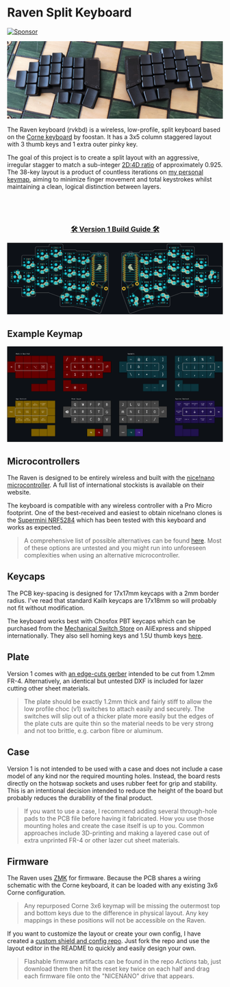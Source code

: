 # Raven Split Keyboard

[![Sponsor](https://img.shields.io/badge/Sponsor-%E2%9D%A4-green?style=for-the-badge)](https://github.com/sponsors/joelove)

![PCB Preview](images/keyboard-on-chess-board.jpg)

The Raven keyboard (rvkbd) is a wireless, low-profile, split keyboard based on the [Corne keyboard](https://github.com/foostan/crkbd) by foostan. It has a 3x5 column staggered layout with 3 thumb keys and 1 extra outer pinky key.

The goal of this project is to create a split layout with an aggressive, irregular stagger to match a sub-integer [2D:4D ratio](https://en.wikipedia.org/wiki/Digit_ratio) of approximately 0.925. The 38-key layout is a product of countless iterations on [my personal keymap](images/example-keymap.png), aiming to minimize finger movement and total keystrokes whilst maintaining a clean, logical distinction between layers.

<h3 align="center" style="margin-top: 5rem">
  <a href="raven-split-38key/raven-split-38key__choc-hotswap-n!n/BUILD_GUIDE.md">
    🛠️ Version 1 Build Guide 🛠️
  </a>
</h3>

![Wiring Diagram](images/wiring-diagram.png)

## Example Keymap

![Example Keymap](images/example-keymap.png)

## Microcontrollers

The Raven is designed to be entirely wireless and built with the [nice!nano microcontroller](https://nicekeyboards.com/nice-nano/). A full list of international stockists is available on their website.

The keyboard is compatible with any wireless controller with a Pro Micro footprint. One of the best-received and easiest to obtain nice!nano clones is the [Supermini NRF5284](https://www.aliexpress.com/item/1005006035505133.html) which has been tested with this keyboard and works as expected.

> A comprehensive list of possible alternatives can be found [here](https://github.com/joric/nrfmicro/wiki/Alternatives). Most of these options are untested and you might run into unforeseen complexities when using an alternative microcontroller.

## Keycaps

The PCB key-spacing is designed for 17x17mm keycaps with a 2mm border radius. I've read that standard Kailh keycaps are 17x18mm so will probably not fit without modification.

The keyboard works best with Chosfox PBT keycaps which can be purchased from the [Mechanical Switch Store](https://www.aliexpress.com/item/1005004558099208.html) on AliExpress and shipped internationally. They also sell homing keys and 1.5U thumb keys [here](https://www.aliexpress.com/item/1005004780019538.html).

## Plate

Version 1 comes with [an edge-cuts gerber](raven-split-38key/raven-split-38key__choc-hotswap-n!n/pcb/gerber.zip  "download") intended to be cut from 1.2mm FR-4. Alternatively, an identical but untested DXF is included for lazer cutting other sheet materials.

> The plate should be exactly 1.2mm thick and fairly stiff to allow the low profile choc (v1) switches to attach easily and securely. The switches will slip out of a thicker plate more easily but the edges of the plate cuts are quite thin so the material needs to be very strong and not too brittle, e.g. carbon fibre or aluminum.

## Case

Version 1 is not intended to be used with a case and does not include a case model of any kind nor the required mounting holes. Instead, the board rests directly on the hotswap sockets and uses rubber feet for grip and stability. This is an intentional decision intended to reduce the height of the board but probably reduces the durability of the final product.

> If you want to use a case, I recommend adding several through-hole pads to the PCB file before having it fabricated. How you use those mounting holes and create the case itself is up to you. Common approaches include 3D-printing and making a layered case out of extra unprinted FR-4 or other lazer cut sheet materials.

## Firmware

The Raven uses [ZMK](https://zmk.dev/docs) for firmware. Because the PCB shares a wiring schematic with the Corne keyboard, it can be loaded with any existing 3x6 Corne configuration.

> Any repurposed Corne 3x6 keymap will be missing the outermost top and bottom keys due to the difference in physical layout. Any key mappings in these positions will not be accessible on the Raven.

If you want to customize the layout or create your own config, I have created a [custom shield and config repo](https://github.com/joelove/rvkbd-zmk-config). Just fork the repo and use the layout editor in the README to quickly and easily design your own.

> Flashable firmware artifacts can be found in the repo _Actions_ tab, just download them then hit the reset key twice on each half and drag each firmware file onto the "NICENANO" drive that appears.
